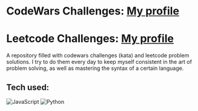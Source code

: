 # CodeWars Challenges: <a target="_blank" href="https://www.codewars.com/users/Wisieneu" >My profile</a>
# Leetcode Challenges: <a target="_blank" href="https://leetcode.com/wisie/" >My profile</a>

A repository filled with codewars challenges (kata) and leetcode problem solutions. I try to do them every day to keep myself consistent in the art of problem solving, as well as mastering the syntax of a certain language.  


## Tech used:  
<img src='https://img.shields.io/badge/-JavaScript-F7DF1E?logo=JavaSCript&logoColor=white&style' alt='JavaScript'>  
<img src='https://img.shields.io/badge/-Python-3776AB?logo=python&logoColor=white&style' alt='Python'>
